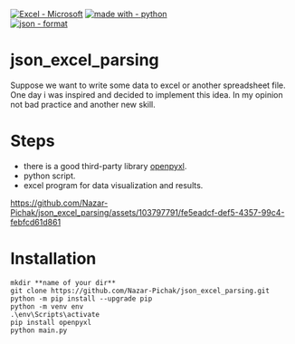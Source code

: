 [![Excel - Microsoft ](https://img.shields.io/static/v1?label=Excel&message=Microsoft+&color=%23217346&logo=microsoftexcel&logoColor=%23217346)](https://www.microsoft.com/en/microsoft-365/buy/compare-all-microsoft-365-products-b?market=cz&ef_id=_k_CjwKCAjwq4imBhBQEiwA9Nx1BrYjoADsmNDGK_zbHhRtTbofomTJxw32iu0vc1_rbGqQUnzGr2AYfxoCR8kQAvD_BwE_k_&OCID=AIDcmmo497gbnf_SEM__k_CjwKCAjwq4imBhBQEiwA9Nx1BrYjoADsmNDGK_zbHhRtTbofomTJxw32iu0vc1_rbGqQUnzGr2AYfxoCR8kQAvD_BwE_k_&gad=1&gclid=CjwKCAjwq4imBhBQEiwA9Nx1BrYjoADsmNDGK_zbHhRtTbofomTJxw32iu0vc1_rbGqQUnzGr2AYfxoCR8kQAvD_BwE)
[![made with - python](https://img.shields.io/static/v1?label=made+with&message=python&color=yellow&logo=python&logoColor=yellow)](https://python.org)    
[![json - format](https://img.shields.io/static/v1?label=json&message=format&color=orange&logo=json&logoColor=brown)](https://www.json.org/json-en.html)
# json_excel_parsing

Suppose we want to write some data to excel or another spreadsheet file.
One day i was inspired and decided to implement this idea.
In my opinion not bad practice and another new skill.
# Steps

- there is a good third-party library [openpyxl](https://pypi.org/project/openpyxl/).
- python script.
- excel program for data visualization and results.

https://github.com/Nazar-Pichak/json_excel_parsing/assets/103797791/fe5eadcf-def5-4357-99c4-febfcd61d861

# Installation

```
mkdir **name of your dir**
git clone https://github.com/Nazar-Pichak/json_excel_parsing.git
python -m pip install --upgrade pip
python -m venv env
.\env\Scripts\activate
pip install openpyxl
python main.py
```
